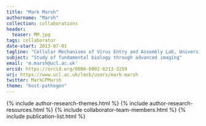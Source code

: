 ```yaml
---
title: "Mark Marsh"
authorname: "Marsh"
collection: collaborations
header:
  teaser: MM.jpg
tags: collaborator
date-start: 2013-07-01
tagline: "Cellular Mechanisms of Virus Entry and Assembly Lab, University College London, UK"
subject: "Study of fundamental biology through advanced imaging"
email: 'm.marsh@ucl.ac.uk'
orcid: https://orcid.org/0000-0002-0213-3259
uri: https://www.ucl.ac.uk/lmcb/users/mark-marsh
twitter: MarkCPMarsh
theme: "host-pathogen"
---
```

<p align= "justify">

{% include author-research-themes.html %}
{% include author-research-resources.html %}
{% include collaborator-team-members.html %}
{% include publication-list.html %}
